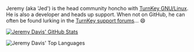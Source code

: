 Jeremy (aka 'Jed') is the head community honcho with [TurnKey GNU/Linux](https://www.turnkeylinux.org/). He is also a developer and heads up support. When not on GitHub, he can often be found lurking in the [TurnKey support forums](https://www.turnkeylinux.org/forum)... 😄

[![Jeremy Davis' GitHub Stats](https://github-readme-stats.vercel.app/api?username=jedmeister)](https://github.com/jedmeister)

![Jeremy Davis' Top Languages](https://github-readme-stats.vercel.app/api/top-langs/?username=jedmeister&count_private=true&show_icons=true&layout=compact)
